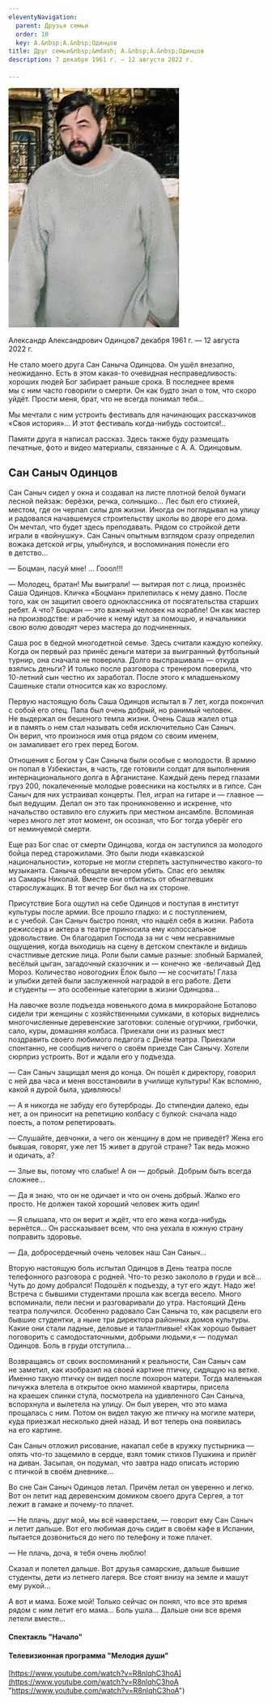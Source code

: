 ```yaml
---
eleventyNavigation:
  parent: Друзья семьи
  order: 10
  key: А.&nbsp;А.&nbsp;Одинцов
title: Друг семьи&nbsp;&mdash; А.&nbsp;А.&nbsp;Одинцов
description: 7 декабря 1961 г. – 12 августа 2022 г.

---
```

![Александр Одинцов](/assets/uploads/Саныч.jpg)

<p>Александр Александрович Одинцов7 декабря 1961&nbsp;г. &mdash;&nbsp;12 августа 2022&nbsp;г.</p>

<p>Не&nbsp;стало моего друга Сан Саныча Одинцова. Он&nbsp;ушёл внезапно, неожиданно. Есть в&nbsp;этом <nobr>какая-то</nobr> очевидная несправедливость: хороших людей Бог забирает раньше срока. В&nbsp;последнее время мы&nbsp;с&nbsp;ним часто говорили о&nbsp;смерти. Он&nbsp;как будто знал о&nbsp;том, что скоро уйдёт. Прости меня, брат, что не&nbsp;всегда понимал тебя&hellip;</p>

<p>Мы&nbsp;мечтали с&nbsp;ним устроить фестиваль для начинающих рассказчиков &laquo;Своя история&raquo;&hellip; И&nbsp;этот фестиваль <nobr>когда-нибудь</nobr> состоится!..</p>

<p>Памяти&nbsp;друга я&nbsp;написал рассказ. Здесь также буду размещать печатные, фото и&nbsp;видео материалы, связанные с&nbsp;<nobr>А. А. Одинцовым</nobr>.</p>

## Сан Саныч Одинцов

<p>Сан Саныч сидел у&nbsp;окна и&nbsp;создавал на&nbsp;листе плотной белой бумаги лесной пейзаж: берёзки, речка, солнышко&hellip; Лес был его стихией, местом, где он&nbsp;черпал силы для жизни. Иногда он&nbsp;поглядывал на&nbsp;улицу и&nbsp;радовался начавшемуся строительству школы во&nbsp;дворе его дома. Он&nbsp;мечтал, что будет здесь преподавать. Рядом со&nbsp;стройкой дети играли в&nbsp;&laquo;войнушку&raquo;. Сан Саныч опытным взглядом сразу определил вожака детской игры, улыбнулся, и&nbsp;воспоминания понесли его в&nbsp;детство&hellip;</p>

<p>&mdash;&nbsp;Боцман, пасуй мне! &hellip; Гооол!!!</p>

<p>&mdash;&nbsp;Молодец, братан! Мы&nbsp;выиграли! &mdash;&nbsp;вытирая пот с&nbsp;лица, произнёс Саша Одинцов. Кличка &laquo;Боцман&raquo; прилепилась к&nbsp;нему давно. После того, как он&nbsp;защитил своего одноклассника от&nbsp;посягательства старших ребят. А&nbsp;что? Боцман&nbsp;&mdash; это важный человек на&nbsp;корабле! Он&nbsp;как мастер на&nbsp;производстве: и&nbsp;рабочие к&nbsp;нему идут за&nbsp;помощью, и&nbsp;начальники свою волю доводят через мастера до&nbsp;подчиненных.</p>

<p>Саша рос в&nbsp;бедной многодетной семье. Здесь считали каждую копейку. Когда он&nbsp;первый раз принёс деньги матери за&nbsp;выигранный футбольный турнир, она сначала не&nbsp;поверила. Долго выспрашивала&nbsp;&mdash; откуда взялись деньги? И&nbsp;только после разговора с&nbsp;тренером поверила, что <nobr>10-летний</nobr> сын честно их&nbsp;заработал. После этого к&nbsp;младшенькому Сашеньке стали относится как ко&nbsp;взрослому.</p>

<p>Первую настоящую боль Саша Одинцов испытал в&nbsp;7 лет, когда покончил с&nbsp;собой его отец. Папа был очень добрый, но&nbsp;ранимый человек. Не&nbsp;выдержал он&nbsp;бешеного темпа жизни. Очень Саша жалел отца и&nbsp;в&nbsp;память о&nbsp;нем стал называть себя исключительно Сан Саныч. Он&nbsp;верил, что произнося имя отца рядом со&nbsp;своим именем, он&nbsp;замаливает его грех перед Богом.</p>

<p>Отношения с&nbsp;Богом у&nbsp;Сан Саныча были особые с&nbsp;молодости. В&nbsp;армию он&nbsp;попал в&nbsp;Узбекистан, в&nbsp;часть, где готовили солдат для выполнения интернационального долга в&nbsp;Афганистане. Каждый день перед глазами груз 200, покалеченные молодые ровесники на&nbsp;костылях и&nbsp;в&nbsp;гипсе. Сан Саныч для них устраивал концерты. Пел, играл на&nbsp;гитаре и&nbsp;&mdash; главное&nbsp;&mdash; был ведущим. Делал он&nbsp;это так проникновенно и&nbsp;искренне, что начальство оставило его служить при местном ансамбле. Вспоминая через много лет этот момент, он&nbsp;осознал, что Бог тогда уберёг его от&nbsp;неминуемой смерти.</p>

<p>Еще раз Бог спас от&nbsp;смерти Одинцова, когда он&nbsp;заступился за&nbsp;молодого бойца перед старожилами. Это были люди &laquo;кавказской национальности&raquo;, которые не&nbsp;могли стерпеть заступничество <nobr>какого-то</nobr> музыканта. Саныча обещали вечером убить. Спас его земляк из&nbsp;Самары Николай. Вместе они отбились от&nbsp;обнаглевших старослужащих. В&nbsp;тот вечер Бог был на&nbsp;их&nbsp;стороне.</p>

<p>Присутствие Бога ощутил на&nbsp;себе Одинцов и&nbsp;поступая в&nbsp;институт культуры после армии. Все прошло гладко: и&nbsp;с&nbsp;поступлением, и&nbsp;с&nbsp;учебой. Сан Саныч быстро понял, что нашёл себя в&nbsp;жизни. Работа режиссера и&nbsp;актера в&nbsp;театре приносила ему колоссальное удовольствие. Он&nbsp;благодарил Господа за&nbsp;ни&nbsp;с&nbsp;чем несравнимые ощущения, когда выходишь на&nbsp;сцену в&nbsp;детском спектакле и&nbsp;видишь счастливые детские лица. Роли были самые разные: злобный Бармалей, весёлый цыган, загадочный сказочник и&nbsp;&mdash; конечно&nbsp;же -величавый Дед Мороз. Количество новогодних Ёлок было&nbsp;&mdash; не&nbsp;сосчитать! Глаза и&nbsp;улыбки детей были заслуженной наградой в&nbsp;его работе. Дети и&nbsp;студенты&nbsp;&mdash; это особенные категории в&nbsp;жизни Одинцова&hellip;</p>

<p>На&nbsp;лавочке возле подъезда новенького дома в&nbsp;микрорайоне Боталово сидели три женщины с&nbsp;хозяйственными сумками, в&nbsp;которых виднелись многочисленные деревенские заготовки: соленые огурчики, грибочки, сало, куры, домашняя колбаса. Приехали они из&nbsp;разных мест поздравить своего любимого педагога с&nbsp;Днём театра. Приехали спонтанно, не&nbsp;сообщив ничего о&nbsp;своём приезде Сан Санычу. Хотели сюрприз устроить. Вот и&nbsp;ждали его у&nbsp;подъезда.</p>

<p>&mdash;&nbsp;Сан Саныч защищал меня до&nbsp;конца. Он&nbsp;пошёл к&nbsp;директору, говорил с&nbsp;ней два часа и&nbsp;меня восстановили в&nbsp;училище культуры! Как вспомню, какой я&nbsp;дурой была, удивляюсь!</p>

<p>&mdash;&nbsp;А&nbsp;я&nbsp;никогда не&nbsp;забуду его бутерброды. До&nbsp;стипендии далеко, еды нет, а&nbsp;он&nbsp;приносит на&nbsp;репетицию колбасу с&nbsp;булкой: сначала надо поесть, а&nbsp;потом репетировать.</p>

<p>&mdash;&nbsp;Слушайте, девчонки, а&nbsp;чего он&nbsp;женщину в&nbsp;дом не&nbsp;приведёт? Жена его бывшая, говорят, уже лет 15 живет в&nbsp;другой стране? Так ведь можно и&nbsp;одичать, а?</p>

<p>&mdash;&nbsp;Злые вы, потому что слабые! А&nbsp;он&nbsp;&mdash; добрый. Добрым быть всегда сложнее&hellip;</p>

<p>&mdash;&nbsp;Да&nbsp;я&nbsp;знаю, что он&nbsp;не&nbsp;одичает и&nbsp;что он&nbsp;очень добрый. Жалко его просто. Не&nbsp;должен такой хороший человек жить один!</p>

<p>&mdash;&nbsp;Я&nbsp;слышала, что он&nbsp;верит и&nbsp;ждёт, что его жена <nobr>когда-нибудь</nobr> вернётся&hellip; Он&nbsp;рассказывает всем, что она уехала в&nbsp;южную страну поправить здоровье.</p>

<p>&mdash;&nbsp;Да, добросердечный очень человек наш Сан Саныч&hellip;</p>

<p>Вторую настоящую боль испытал Одинцов в&nbsp;День театра после телефонного разговора с&nbsp;родней. <nobr>Что-то</nobr> резко закололо в&nbsp;груди и&nbsp;всё&hellip; Чуть до&nbsp;дому добрался! Подошёл к&nbsp;подъезду, а&nbsp;тут его ждут. Надо&nbsp;же! Встреча с&nbsp;бывшими студентами прошла как всегда весело. Много вспоминали, пели песни и&nbsp;разговаривали до&nbsp;утра. Настоящий День театра получился. Особенно радовало Сан Саныча то, как расцвели его бывшие студентки, а&nbsp;ныне три директора районных домов культуры. Какие они стали ладные, деловые и&nbsp;талантливые! &laquo;Как хорошо бывает поговорить с&nbsp;самодостаточными, добрыми людьми,&laquo;&nbsp;&mdash; подумал Одинцов. Боль в&nbsp;груди отступила&hellip;</p>

<p>Возвращаясь от&nbsp;своих воспоминаний к&nbsp;реальности, Сан Саныч сам не&nbsp;заметил, как изобразил на&nbsp;своей картине птичку, сидящую на&nbsp;ветке. Именно такую птичку он&nbsp;видел после похорон матери. Тогда маленькая пичужка влетела в&nbsp;открытое окно маминой квартиры, присела на&nbsp;краешек спинки стула, посмотрела на&nbsp;удивленного Сан Саныча, вспорхнула и&nbsp;вылетела на&nbsp;улицу. Он&nbsp;был уверен, что это мама прощалась с&nbsp;ним. Потом он&nbsp;видел такую&nbsp;же птичку на&nbsp;могиле матери, куда приезжал несколько дней назад. И&nbsp;вот теперь она появилась на&nbsp;его картине.</p>

<p>Сан Саныч отложил рисование, накапал себе в&nbsp;кружку пустырника&nbsp;&mdash; опять <nobr>что-то</nobr> защемило в&nbsp;сердце, взял томик стихов Пушкина и&nbsp;прилёг на&nbsp;диван. Засыпая, он&nbsp;подумал, что завтра надо описать историю с&nbsp;птичкой в&nbsp;своём дневнике&hellip;</p>

<p>Во&nbsp;сне Сан Саныч Одинцов летал. Причём летал он&nbsp;уверенно и&nbsp;легко. Вот он&nbsp;летит над деревенским домиком своего друга Сергея, а&nbsp;тот лежит в&nbsp;гамаке и&nbsp;<nobr>почему-то</nobr> плачет.</p>

<p>&mdash;&nbsp;Не&nbsp;плачь, друг мой, мы&nbsp;всё наверстаем,&nbsp;&mdash; говорит ему Сан Саныч и&nbsp;летит дальше. Вот его любимая дочь сидит в&nbsp;своём кафе в&nbsp;Испании, пытается дозвониться до&nbsp;него по&nbsp;телефону и&nbsp;тоже плачет.</p>

<p>&mdash;&nbsp;Не&nbsp;плачь, доча, я&nbsp;тебя очень люблю!</p>

<p>Сказал и&nbsp;полетел дальше. Вот друзья самарские, дальше бывшие студенты, дети из&nbsp;летнего лагеря. Все стоят внизу на&nbsp;земле и&nbsp;машут ему рукой&hellip;</p>

<p>А&nbsp;вот и&nbsp;мама. Боже мой! Только сейчас он&nbsp;понял, что все это время рядом с&nbsp;ним летит его мама&hellip; Боль ушла&hellip; Дальше они все время летели вместе&hellip;</p>

#### Спектакль "Начало"

#### Телевизионная программа "Мелодия души"

[https://www.youtube.com/watch?v=R8nlqhC3hoA](https://www.youtube.com/watch?v=R8nlqhC3hoA "https://www.youtube.com/watch?v=R8nlqhC3hoA")